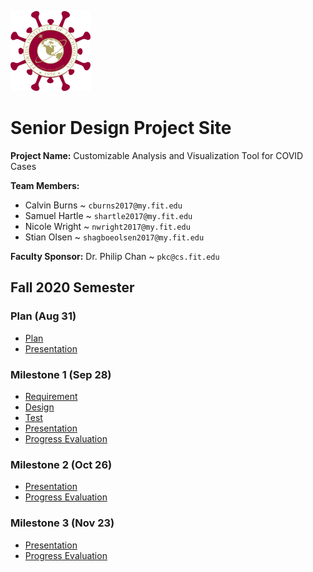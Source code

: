 ![Logo](logo.png)

# Senior Design Project Site

**Project Name:** Customizable Analysis and Visualization Tool for COVID Cases

**Team Members:** 

- Calvin Burns ~ `cburns2017@my.fit.edu`
- Samuel Hartle ~ `shartle2017@my.fit.edu`
- Nicole Wright ~ `nwright2017@my.fit.edu`
- Stian Olsen ~ `shagboeolsen2017@my.fit.edu`

**Faculty Sponsor:** Dr. Philip Chan ~ `pkc@cs.fit.edu`


## Fall 2020 Semester

### Plan (Aug 31)

- [Plan](https://github.com/Senior-Design-CovidDash/CovidDashProjectSite/blob/master/Plan/Project%20Plan.pdf)
- [Presentation](https://github.com/Senior-Design-CovidDash/CovidDashProjectSite/blob/master/Plan/Presentation.pdf)

### Milestone 1 (Sep 28)

- [Requirement](https://github.com/Senior-Design-CovidDash/CovidDashProjectSite/blob/master/Milestone%201/Requirements.pdf)
- [Design](https://github.com/Senior-Design-CovidDash/CovidDashProjectSite/blob/master/Milestone%201/Design.pdf)
- [Test](https://github.com/Senior-Design-CovidDash/CovidDashProjectSite/blob/master/Milestone%201/Test.pdf)
- [Presentation](https://docs.google.com/presentation/d/1XSCybzKROAysI4veCUlQTs0FjVR5yiAwjxQ1DTZmX-E/edit#slide=id.p)
- [Progress Evaluation](https://github.com/Senior-Design-CovidDash/CovidDashProjectSite/blob/master/Milestone%201/Progress%20Evaluation.pdf)

### Milestone 2 (Oct 26)

- [Presentation](https://docs.google.com/presentation/d/1z9id2Tmy3UY6IWmhp6Hfq9PrbDLwIvE5JuMo5PP7VN0/edit#slide=id.p)
- [Progress Evaluation](https://github.com/Senior-Design-CovidDash/CovidDashProjectSite/blob/master/Milestone%202/Progress%20Evaluation.pdf)

### Milestone 3 (Nov 23)

- [Presentation](https://docs.google.com/presentation/d/13wRyU4KAa26J0ekjCKZL1ZFKA1jvLtMZfmqJdw4hCXw/edit#slide=id.g9b0bf23f2b_0_9)
- [Progress Evaluation](https://github.com/Senior-Design-CovidDash/CovidDashProjectSite/blob/master/Milestone%203/Progress%20Evaluation.pdf)
